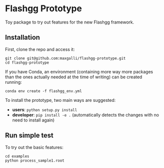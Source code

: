 # Flashgg Prototype

Toy package to try out features for the new Flashgg framework.

## Installation

First, clone the repo and access it:
```
git clone git@github.com:maxgalli/flashgg-prototype.git
cd flashgg-prototype
```
If you have Conda, an environment (containing more way more packages than the ones actually needed at the time of writing) can be created running:
```
conda env create -f flashgg_env.yml
```
To install the prototype, two main ways are suggested:

- **users**: ```python setup.py install```
- **developer**: ```pip install -e .``` (automatically detects the changes with no need to install again)

## Run simple test

To try out the basic features:
```
cd examples
python process_sample1.root
```

